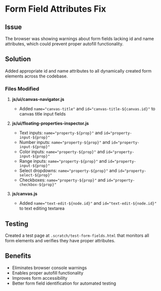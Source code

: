 # Form Field Attributes Fix

## Issue
The browser was showing warnings about form fields lacking id and name attributes, which could prevent proper autofill functionality.

## Solution
Added appropriate id and name attributes to all dynamically created form elements across the codebase.

### Files Modified

1. **js/ui/canvas-navigator.js**
   - Added `name="canvas-title"` and `id="canvas-title-${canvas.id}"` to canvas title input fields

2. **js/ui/floating-properties-inspector.js**
   - Text inputs: `name="property-${prop}"` and `id="property-input-${prop}"`
   - Number inputs: `name="property-${prop}"` and `id="property-input-${prop}"`
   - Color inputs: `name="property-${prop}"` and `id="property-input-${prop}"`
   - Range inputs: `name="property-${prop}"` and `id="property-input-${prop}"`
   - Select dropdowns: `name="property-${prop}"` and `id="property-select-${prop}"`
   - Checkboxes: `name="property-${prop}"` and `id="property-checkbox-${prop}"`

3. **js/canvas.js**
   - Added `name="text-edit-${node.id}"` and `id="text-edit-${node.id}"` to text editing textarea

## Testing
Created a test page at `.scratch/test-form-fields.html` that monitors all form elements and verifies they have proper attributes.

## Benefits
- Eliminates browser console warnings
- Enables proper autofill functionality
- Improves form accessibility
- Better form field identification for automated testing